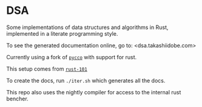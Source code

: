 # DSA

Some implementations of data structures and algorithms in Rust,
implemented in a literate programming style.

To see the generated documentation online, go to: <dsa.takashiidobe.com>

Currently using a fork of
[`pycco`](https://github.com/Takashiidobe/pycco) with support for rust.

This setup comes from
[`rust-101`](https://www.ralfj.de/projects/rust-101/main.html)

To create the docs, run `./iter.sh` which generates all the docs.

This repo also uses the nightly compiler for access to the internal rust
bencher.
